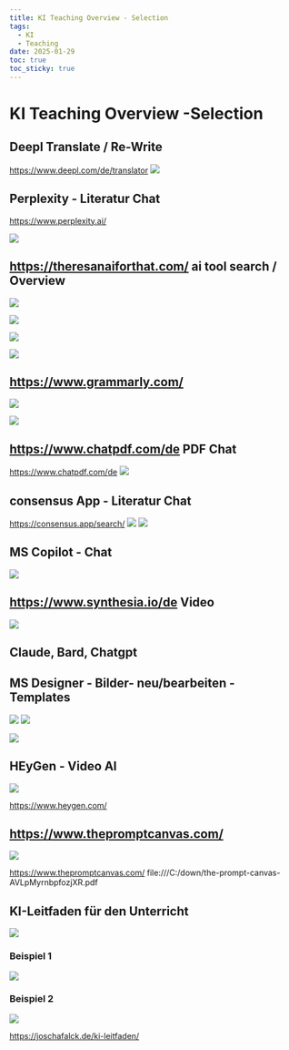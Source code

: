 ```yaml
---
title: KI Teaching Overview - Selection
tags:
  - KI
  - Teaching
date: 2025-01-29
toc: true
toc_sticky: true
---
```


# KI Teaching  Overview -Selection

## Deepl Translate / Re-Write 

https://www.deepl.com/de/translator
![](../_asset/2025-01-29-ki-lehre-20250129095302.jpg)

## Perplexity - Literatur Chat

https://www.perplexity.ai/

![](../_asset/2025-01-29-ki-lehre-20250129095653.jpg)




## https://theresanaiforthat.com/ ai tool search / Overview 

![](../_asset/2025-01-29-ki-lehre-20250129100234.jpg)

![](../_asset/2025-01-29-ki-lehre-20250129100514.jpg)


![](../_asset/2025-01-29-ki-lehre-20250129100638.jpg)


![](../_asset/2025-01-29-ki-lehre-20250129101421.jpg)

## https://www.grammarly.com/

![](../_asset/2025-01-29-ki-lehre-20250129100023.jpg)

![](../_asset/2025-01-29-ki-lehre-20250129100049.jpg)



## https://www.chatpdf.com/de PDF Chat 

https://www.chatpdf.com/de
![](../_asset/2025-01-29-ki-lehre-20250129095848.jpg)

## consensus App - Literatur Chat 


https://consensus.app/search/
![](../_asset/2025-01-29-ki-lehre-20250129095437.jpg)
![](../_asset/2025-01-29-ki-lehre-20250129095544.jpg)


## MS Copilot - Chat 
![](../_asset/2025-01-29-ki-lehre-20250129102128.jpg)

## https://www.synthesia.io/de Video 

![](../_asset/2025-01-29-ki-lehre-20250129102009.jpg)

## Claude, Bard, Chatgpt 


## MS Designer - Bilder- neu/bearbeiten - Templates 
![](../_asset/2025-01-29-ki-lehre-20250129102323.jpg)
![](../_asset/2025-01-29-ki-lehre-20250129102411.jpg)

![](../_asset/2025-01-29-ki-lehre-20250129102429.jpg)

## HEyGen - Video AI
![](../_asset/2025-01-29-ki-lehre-20250129101902.jpg)

https://www.heygen.com/

## https://www.thepromptcanvas.com/

![](../_asset/2025-01-29-ki-lehre-20250129101546.jpg)

https://www.thepromptcanvas.com/
file:///C:/down/the-prompt-canvas-AVLpMyrnbpfozjXR.pdf


## KI-Leitfaden für den Unterricht

![](../_asset/2025-01-29-ki-lehre-20250129094905.jpg)


### Beispiel 1 

![](../_asset/2025-01-29-ki-lehre-20250129095003.jpg)


### Beispiel 2
![](../_asset/2025-01-29-ki-lehre-20250129095021.jpg)


https://joschafalck.de/ki-leitfaden/